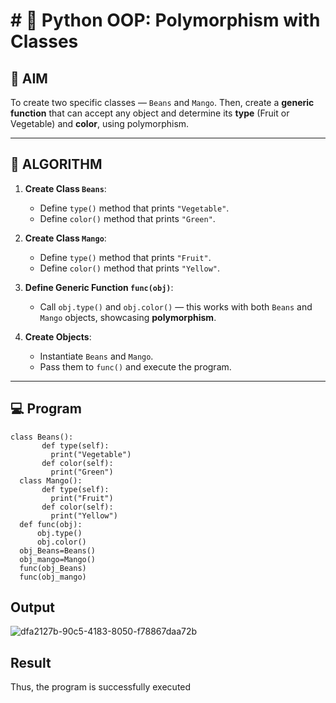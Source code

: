 # # 🐍 Python OOP: Polymorphism with Classes

## 🎯 AIM

To create two specific classes — `Beans` and `Mango`. Then, create a **generic function** that can accept any object and determine its **type** (Fruit or Vegetable) and **color**, using polymorphism.

---

## 🧠 ALGORITHM

1. **Create Class `Beans`**:
   - Define `type()` method that prints `"Vegetable"`.
   - Define `color()` method that prints `"Green"`.

2. **Create Class `Mango`**:
   - Define `type()` method that prints `"Fruit"`.
   - Define `color()` method that prints `"Yellow"`.

3. **Define Generic Function `func(obj)`**:
   - Call `obj.type()` and `obj.color()` — this works with both `Beans` and `Mango` objects, showcasing **polymorphism**.

4. **Create Objects**:
   - Instantiate `Beans` and `Mango`.
   - Pass them to `func()` and execute the program.

---

## 💻 Program
```
class Beans(): 
       def type(self): 
         print("Vegetable") 
       def color(self):
         print("Green") 
  class Mango(): 
       def type(self): 
         print("Fruit") 
       def color(self): 
         print("Yellow")      
  def func(obj): 
      obj.type()
      obj.color()
  obj_Beans=Beans()
  obj_mango=Mango()
  func(obj_Beans) 
  func(obj_mango)
```
## Output
![dfa2127b-90c5-4183-8050-f78867daa72b](https://github.com/user-attachments/assets/3ca4d3b8-ee00-4e1c-a93c-11f39101d778)

## Result
Thus, the program is successfully executed
